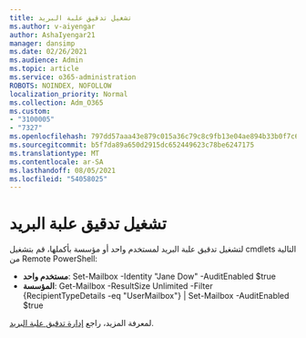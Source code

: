 ```yaml
---
title: تشغيل تدقيق علبة البريد
ms.author: v-aiyengar
author: AshaIyengar21
manager: dansimp
ms.date: 02/26/2021
ms.audience: Admin
ms.topic: article
ms.service: o365-administration
ROBOTS: NOINDEX, NOFOLLOW
localization_priority: Normal
ms.collection: Adm_O365
ms.custom:
- "3100005"
- "7327"
ms.openlocfilehash: 797dd57aaa43e879c015a36c79c8c9fb13e04ae894b33b0f7c6d9694d1ae1960
ms.sourcegitcommit: b5f7da89a650d2915dc652449623c78be6247175
ms.translationtype: MT
ms.contentlocale: ar-SA
ms.lasthandoff: 08/05/2021
ms.locfileid: "54058025"
---
```

# <a name="turn-on-mailbox-auditing"></a>تشغيل تدقيق علبة البريد

لتشغيل تدقيق علبة البريد لمستخدم واحد أو مؤسسة بأكملها، قم بتشغيل cmdlets التالية من Remote PowerShell:

- **مستخدم واحد**: Set-Mailbox -Identity "Jane Dow" -AuditEnabled $true
- **المؤسسة**: Get-Mailbox -ResultSize Unlimited -Filter {RecipientTypeDetails -eq "UserMailbox"} | Set-Mailbox -AuditEnabled $true

لمعرفة المزيد، راجع [إدارة تدقيق علبة البريد](https://go.microsoft.com/fwlink/?linkid=2103668).